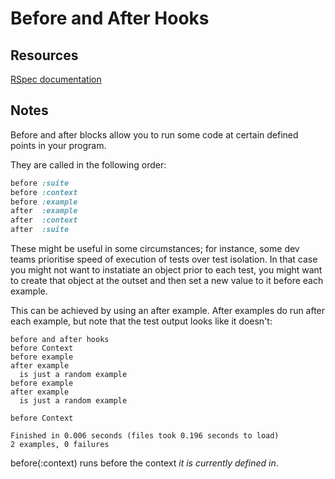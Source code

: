 # Before and After Hooks

## Resources

[RSpec documentation](https://relishapp.com/rspec/rspec-core/v/3-8/docs/hooks/before-and-after-hooks)

## Notes

Before and after blocks allow you to run some code at certain defined points in your program.

They are called in the following order:

```ruby
before :suite
before :context
before :example
after  :example
after  :context
after  :suite
```

These might be useful in some circumstances; for instance, some dev teams prioritise speed of execution of tests over test isolation. In that case you might not want to instatiate an object prior to each test, you might want to create that object at the outset and then set a new value to it before each example.

This can be achieved by using an after example. After examples do run after each example, but note that the test output looks like it doesn't:

```
before and after hooks
before Context
before example
after example
  is just a random example
before example
after example
  is just a random example

before Context

Finished in 0.006 seconds (files took 0.196 seconds to load)
2 examples, 0 failures
```

before(:context) runs before the context _it is currently defined in_.
